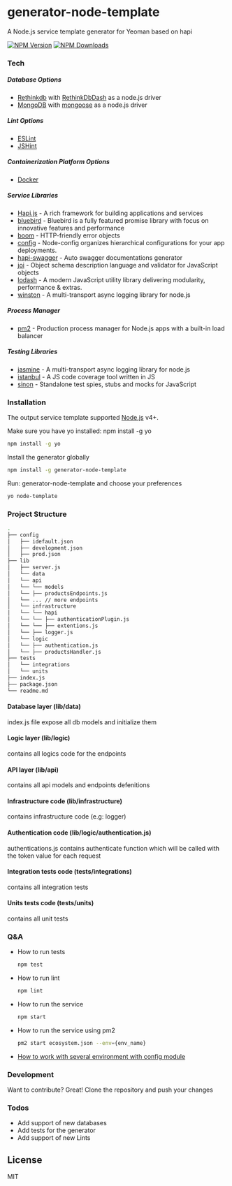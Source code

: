# generator-node-template

A Node.js service template generator for Yeoman based on hapi

[![NPM Version][npm-image]][npm-url]
[![NPM Downloads][downloads-image]][downloads-url]

### Tech
##### Database Options
  - [Rethinkdb][rethinkdb] with [RethinkDbDash][rethinkdbdash] as a node.js driver
  - [MongoDB][mongodb] with [mongoose][mongodb-driver] as a node.js driver

##### Lint Options
  - [ESLint][eslint]
  - [JSHint][jshint]

##### Containerization Platform Options
  - [Docker][docker]
 
##### Service Libraries
  - [Hapi.js][hapijs] - A rich framework for building applications and services
  - [bluebird][bluebird] - Bluebird is a fully featured promise library with focus on innovative features and performance
  - [boom][boom] - HTTP-friendly error objects
  - [config][config] - Node-config organizes hierarchical configurations for your app deployments.
  - [hapi-swagger][hapi-swagger] - Auto swagger documentations generator
  - [joi][joi] - Object schema description language and validator for JavaScript objects
  - [lodash][lodash] - A modern JavaScript utility library delivering modularity, performance & extras.
  - [winston][winston] - A multi-transport async logging library for node.js

##### Process Manager
  - [pm2][pm2] - Production process manager for Node.js apps with a built-in load balancer


##### Testing Libraries
  - [jasmine][jasmine] - A multi-transport async logging library for node.js
  - [istanbul][istanbul] - A JS code coverage tool written in JS
  - [sinon][sinon] - Standalone test spies, stubs and mocks for JavaScript


### Installation

The output service template supported [Node.js](https://nodejs.org/) v4+.

Make sure you have yo installed: npm install -g yo
```sh
npm install -g yo
```

Install the generator globally
```sh
npm install -g generator-node-template
```

Run: generator-node-template and choose your preferences
```sh
yo node-template
```

### Project Structure
```bash
.
├── config
│   ├── idefault.json
│   ├── development.json
│   ├── prod.json
├── lib
│   ├── server.js
│   └── data
│   └── api
│   └── └── models
│   └── ├── productsEndpoints.js
│   └── ... // more endpoints
│   └── infrastructure
│   └── └── hapi
│   └── └── ├── authenticationPlugin.js
│   └── └── ├── extentions.js
│   └── ├── logger.js
│   └── logic
│   └── ├── authentication.js
│   └── ├── productsHandler.js
├── tests
│   └── integrations
│   └── units
├── index.js
├── package.json
└── readme.md
```

#### Database layer (lib/data)
index.js file expose all db models and initialize them

#### Logic layer (lib/logic)
contains all logics code  for the endpoints 

#### API layer (lib/api)
contains all api models and endpoints defenitions

#### Infrastructure code (lib/infrastructure)
contains infrastructure code (e.g: logger)

#### Authentication code (lib/logic/authentication.js)
authentications.js contains authenticate function which will be called with the token value for each request

#### Integration tests code (tests/integrations)
contains all integration tests

#### Units tests code (tests/units)
contains all unit tests

### Q&A
- How to run tests
   ```sh
   npm test
   ```
- How to run lint
   ```sh
   npm lint
   ```
- How to run the service
   ```sh
   npm start
   ```
- How to run the service using pm2
  ```sh
  pm2 start ecosystem.json --env={env_name}
  ```
- [How to work with several environment with config module][config-files]

### Development

Want to contribute? Great!
Clone the repository and push your changes


### Todos

 - Add support of new databases
 - Add tests for the generator
 - Add support of new Lints

License
----

MIT

[//]: # (These are reference links used in the body of this note and get stripped out when the markdown processor does its job. There is no need to format nicely because it shouldn't be seen. Thanks SO - http://stackoverflow.com/questions/4823468/store-comments-in-markdown-syntax)
   [npm-image]: https://img.shields.io/npm/v/generator-node-template.svg
   [npm-url]: https://npmjs.org/package/generator-node-template
   [downloads-image]: https://img.shields.io/npm/dm/generator-node-template.svg
   [downloads-url]: https://npmjs.org/package/generator-node-template
   
   [config-files]: <https://github.com/lorenwest/node-config/wiki/Configuration-Files>
   [hapi-swagger]: <https://github.com/glennjones/hapi-swagger>
   [joi]: <https://github.com/hapijs/joi>
   [winston]: <https://github.com/winstonjs/winston>
   [config]: <https://github.com/lorenwest/node-config>
   [boom]: <https://github.com/hapijs/boom>
   [bluebird]: <https://github.com/petkaantonov/bluebird>
   [jasmine]: <https://jasmine.github.io/>
   [istanbul]: <https://github.com/gotwarlost/istanbul>
   [sinon]: <http://sinonjs.org/>
   [lodash]: <https://lodash.com/>
   [docker]: <https://www.docker.com/>
   [eslint]: <http://eslint.org/>
   [jshint]: <http://jshint.com/docs/>
   [mongodb]: <https://www.mongodb.com/>
   [mongodb-driver]: <https://github.com/mongodb/node-mongodb-native>
   [rethinkdbdash]: <https://github.com/neumino/rethinkdbdash>
   [rethinkdb]: <https://www.rethinkdb.com/>
   [hapijs]: <http://hapijs.com> 
   [node.js]: <http://nodejs.org>
   [pm2]: <https://github.com/Unitech/pm2>

